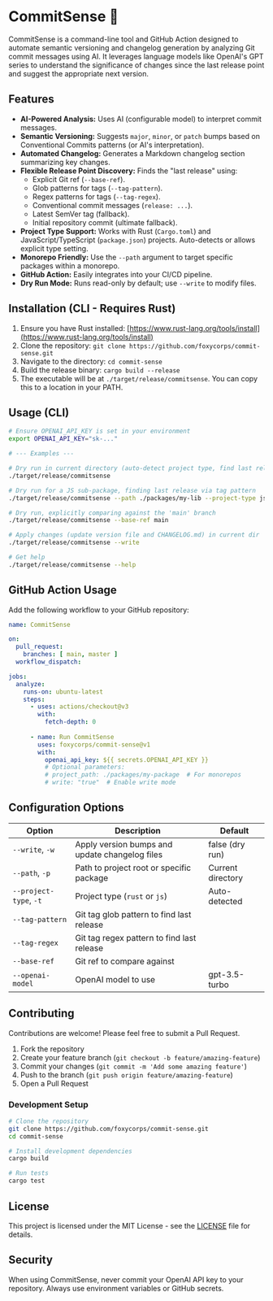 # CommitSense 🤖

CommitSense is a command-line tool and GitHub Action designed to automate semantic versioning and changelog generation by analyzing Git commit messages using AI. It leverages language models like OpenAI's GPT series to understand the significance of changes since the last release point and suggest the appropriate next version.

## Features

* **AI-Powered Analysis:** Uses AI (configurable model) to interpret commit messages.
* **Semantic Versioning:** Suggests `major`, `minor`, or `patch` bumps based on Conventional Commits patterns (or AI's interpretation).
* **Automated Changelog:** Generates a Markdown changelog section summarizing key changes.
* **Flexible Release Point Discovery:** Finds the "last release" using:
    * Explicit Git ref (`--base-ref`).
    * Glob patterns for tags (`--tag-pattern`).
    * Regex patterns for tags (`--tag-regex`).
    * Conventional commit messages (`release: ...`).
    * Latest SemVer tag (fallback).
    * Initial repository commit (ultimate fallback).
* **Project Type Support:** Works with Rust (`Cargo.toml`) and JavaScript/TypeScript (`package.json`) projects. Auto-detects or allows explicit type setting.
* **Monorepo Friendly:** Use the `--path` argument to target specific packages within a monorepo.
* **GitHub Action:** Easily integrates into your CI/CD pipeline.
* **Dry Run Mode:** Runs read-only by default; use `--write` to modify files.

## Installation (CLI - Requires Rust)

1.  Ensure you have Rust installed: [https://www.rust-lang.org/tools/install](https://www.rust-lang.org/tools/install)
2.  Clone the repository: `git clone https://github.com/foxycorps/commit-sense.git`
3.  Navigate to the directory: `cd commit-sense`
4.  Build the release binary: `cargo build --release`
5.  The executable will be at `./target/release/commitsense`. You can copy this to a location in your PATH.

## Usage (CLI)

```bash
# Ensure OPENAI_API_KEY is set in your environment
export OPENAI_API_KEY="sk-..."

# --- Examples ---

# Dry run in current directory (auto-detect project type, find last release automatically)
./target/release/commitsense

# Dry run for a JS sub-package, finding last release via tag pattern
./target/release/commitsense --path ./packages/my-lib --project-type js --tag-pattern "v*.*.*"

# Dry run, explicitly comparing against the 'main' branch
./target/release/commitsense --base-ref main

# Apply changes (update version file and CHANGELOG.md) in current dir
./target/release/commitsense --write

# Get help
./target/release/commitsense --help
```

## GitHub Action Usage

Add the following workflow to your GitHub repository:

```yaml
name: CommitSense

on:
  pull_request:
    branches: [ main, master ]
  workflow_dispatch:

jobs:
  analyze:
    runs-on: ubuntu-latest
    steps:
      - uses: actions/checkout@v3
        with:
          fetch-depth: 0
      
      - name: Run CommitSense
        uses: foxycorps/commit-sense@v1
        with:
          openai_api_key: ${{ secrets.OPENAI_API_KEY }}
          # Optional parameters:
          # project_path: ./packages/my-package  # For monorepos
          # write: "true"  # Enable write mode
```

## Configuration Options

| Option | Description | Default |
|--------|-------------|---------|
| `--write`, `-w` | Apply version bumps and update changelog files | false (dry run) |
| `--path`, `-p` | Path to project root or specific package | Current directory |
| `--project-type`, `-t` | Project type (`rust` or `js`) | Auto-detected |
| `--tag-pattern` | Git tag glob pattern to find last release | |
| `--tag-regex` | Git tag regex pattern to find last release | |
| `--base-ref` | Git ref to compare against | |
| `--openai-model` | OpenAI model to use | gpt-3.5-turbo |

## Contributing

Contributions are welcome! Please feel free to submit a Pull Request.

1. Fork the repository
2. Create your feature branch (`git checkout -b feature/amazing-feature`)
3. Commit your changes (`git commit -m 'Add some amazing feature'`)
4. Push to the branch (`git push origin feature/amazing-feature`)
5. Open a Pull Request

### Development Setup

```bash
# Clone the repository
git clone https://github.com/foxycorps/commit-sense.git
cd commit-sense

# Install development dependencies
cargo build

# Run tests
cargo test
```

## License

This project is licensed under the MIT License - see the [LICENSE](LICENSE) file for details.

## Security

When using CommitSense, never commit your OpenAI API key to your repository. Always use environment variables or GitHub secrets.